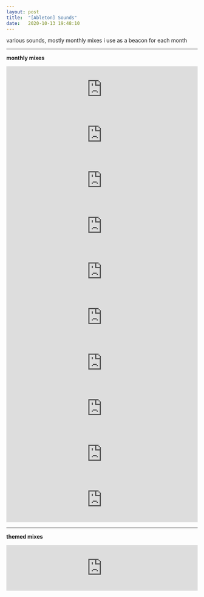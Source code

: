 ```yaml
---
layout: post
title:  "[Ableton] Sounds"
date:   2020-10-13 19:48:10
---
```


various sounds, mostly monthly mixes i use as a beacon for each month

-----------------------------------------------------------

**monthly mixes**

<!-- july 21 -->
<iframe width="100%" height="120" src="https://www.mixcloud.com/widget/iframe/?hide_cover=1&light=1&feed=%2Fkeehar%2Fjul21%2F" frameborder="0" ></iframe>

<!-- jun 21 -->
<iframe width="100%" height="120" src="https://www.mixcloud.com/widget/iframe/?hide_cover=1&light=1&feed=%2Fkeehar%2Fjun212735%2F" frameborder="0" ></iframe>

<!-- may 21 -->
<!-- maybe one day? -->

<!-- apr 21 -->
<iframe width="100%" height="120" src="https://www.mixcloud.com/widget/iframe/?hide_cover=1&light=1&feed=%2Fkeehar%2Fapr21_mixsotsugyou%2F" frameborder="0" ></iframe>

<!-- mar 21 -->
<iframe width="100%" height="120" src="https://www.mixcloud.com/widget/iframe/?hide_cover=1&light=1&feed=%2Fkeehar%2Fmar21_mix%2F" frameborder="0" ></iframe>


<!-- feb 21 -->
<iframe width="100%" height="120" src="https://www.mixcloud.com/widget/iframe/?hide_cover=1&light=1&feed=%2Fkeehar%2Ffeb21_mix%2F" frameborder="0" ></iframe>

<!-- jan 21 -->
<iframe width="100%" height="120" src="https://www.mixcloud.com/widget/iframe/?hide_cover=1&light=1&feed=%2Fkeehar%2Fjan21_mix%2F" frameborder="0" ></iframe>

<!-- dec 20 -->
<iframe width="100%" height="120" src="https://www.mixcloud.com/widget/iframe/?hide_cover=1&light=1&feed=%2Fkeehar%2Fdec20_mixlostfound%2F" frameborder="0" ></iframe>

<!-- nov 20 -->
<iframe width="100%" height="120" src="https://www.mixcloud.com/widget/iframe/?hide_cover=1&light=1&feed=%2Fkeehar%2Fnov20_mix%2F" frameborder="0" ></iframe>

<!-- oct 20 -->
<iframe width="100%" height="120" src="https://www.mixcloud.com/widget/iframe/?hide_cover=1&light=1&feed=%2Fkeehar%2Foct20_mix%2F" frameborder="0" ></iframe>

<!-- sep 20 -->
<iframe width="100%" height="120" src="https://www.mixcloud.com/widget/iframe/?hide_cover=1&light=1&feed=%2Fkeehar%2Fsep20_mix%2F" frameborder="0" ></iframe>

-----------------------------------------------------------

**themed mixes**

<!-- silent hill mix -->
<iframe width="100%" height="120" src="https://www.mixcloud.com/widget/iframe/?hide_cover=1&light=1&feed=%2Fkeehar%2Fsilenthill_mix%2F" frameborder="0" ></iframe>
